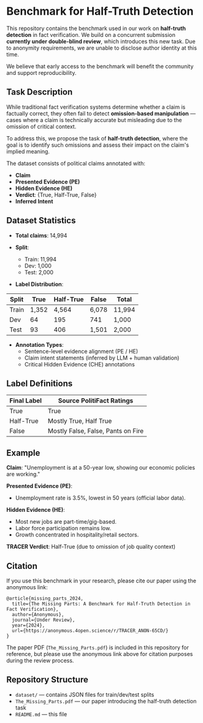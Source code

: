 # Benchmark for Half-Truth Detection

This repository contains the benchmark used in our work on **half-truth detection** in fact verification. We build on a concurrent submission **currently under double-blind review**, which introduces this new task. Due to anonymity requirements, we are unable to disclose author identity at this time.

We believe that early access to the benchmark will benefit the community and support reproducibility.

## Task Description

While traditional fact verification systems determine whether a claim is factually correct, they often fail to detect **omission-based manipulation** — cases where a claim is technically accurate but misleading due to the omission of critical context.

To address this, we propose the task of **half-truth detection**, where the goal is to identify such omissions and assess their impact on the claim's implied meaning.

The dataset consists of political claims annotated with:
- **Claim**
- **Presented Evidence (PE)**
- **Hidden Evidence (HE)**
- **Verdict**: {True, Half-True, False}
- **Inferred Intent**

## Dataset Statistics

- **Total claims**: 14,994
- **Split**:
  - Train: 11,994
  - Dev: 1,000
  - Test: 2,000

- **Label Distribution**:

| Split | True | Half-True | False | Total |
|-------|------|-----------|-------|-------|
| Train | 1,352 | 4,564     | 6,078 | 11,994 |
| Dev   | 64    | 195       | 741   | 1,000  |
| Test  | 93    | 406       | 1,501 | 2,000  |

- **Annotation Types**:
  - Sentence-level evidence alignment (PE / HE)
  - Claim intent statements (inferred by LLM + human validation)
  - Critical Hidden Evidence (CHE) annotations

## Label Definitions

| Final Label | Source PolitiFact Ratings |
|-------------|---------------------------|
| True        | True                      |
| Half-True   | Mostly True, Half True    |
| False       | Mostly False, False, Pants on Fire |

## Example

**Claim**: "Unemployment is at a 50-year low, showing our economic policies are working."

**Presented Evidence (PE)**:
- Unemployment rate is 3.5%, lowest in 50 years (official labor data).

**Hidden Evidence (HE)**:
- Most new jobs are part-time/gig-based.
- Labor force participation remains low.
- Growth concentrated in hospitality/retail sectors.

**TRACER Verdict**: Half-True (due to omission of job quality context)

## Citation

If you use this benchmark in your research, please cite our paper using the anonymous link:

```
@article{missing_parts_2024,
  title={The Missing Parts: A Benchmark for Half-Truth Detection in Fact Verification},
  author={Anonymous},
  journal={Under Review},
  year={2024},
  url={https://anonymous.4open.science/r/TRACER_ANON-65CD/}
}
```

The paper PDF (`The_Missing_Parts.pdf`) is included in this repository for reference, but please use the anonymous link above for citation purposes during the review process.

## Repository Structure

- `dataset/` — contains JSON files for train/dev/test splits
- `The_Missing_Parts.pdf` — our paper introducing the half-truth detection task
- `README.md` — this file